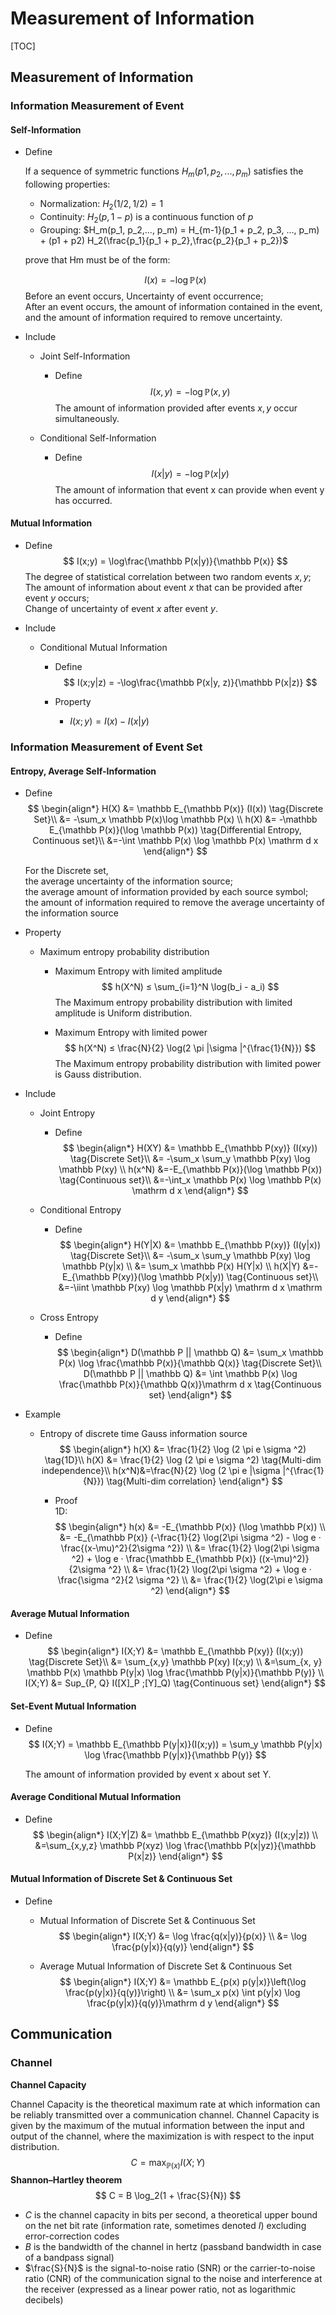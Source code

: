 # Measurement of Information

[TOC]

## Measurement of Information

### Information Measurement of Event

#### Self-Information

- Define  
  
  If a sequence of symmetric functions $H_m(p1, p_2,..., p_m)$ satisfies the following properties:
  
  - Normalization: $H_2(1/2, 1/2) = 1$
  - Continuity: $H_2(p, 1 - p)$ is a continuous function of $p$
  - Grouping: $H_m(p_1, p_2,..., p_m) = H_{m-1}(p_1 + p_2, p_3, ..., p_m) + (p1 + p2) H_2(\frac{p_1}{p_1 + p_2},\frac{p_2}{p_1 + p_2})$ 
  
  prove that Hm must be of the form:
  
  $$
  I(x) = -\log \mathbb P(x)
  $$
  Before an event occurs, Uncertainty of event occurrence;   
  After an event occurs, the amount of information contained in the event, and the amount of information required to remove uncertainty.
  
- Include

  * Joint Self-Information
    - Define  
      $$
      I(x, y) = -\log \mathbb P(x, y)
      $$
      The amount of information provided after events $x, y$ occur simultaneously.

  * Conditional Self-Information
    - Define  
      $$
      I(x|y) = -\log \mathbb P(x|y)
      $$
      The amount of information that event x can provide when event y has occurred.

#### Mutual Information

- Define  
  $$
  I(x;y) = \log\frac{\mathbb P(x|y)}{\mathbb P(x)}
  $$
  The degree of statistical correlation between two random events $x, y$;   
  The amount of information about event $x$ that can be provided after event $y$ occurs;  
  Change of uncertainty of event $x$ after event $y$.

- Include

  * Conditional Mutual Information
    - Define  
      $$
      I(x;y|z) = -\log\frac{\mathbb P(x|y, z)}{\mathbb P(x|z)}
      $$

    - Property
      - $I(x;y) = I(x) - I(x|y)$  

### Information Measurement of Event Set 

#### Entropy, Average Self-Information

- Define  
  $$
  \begin{align*}
    H(X) &= \mathbb E_{\mathbb P(x)} (I(x))  \tag{Discrete Set}\\
      &= -\sum_x \mathbb P(x)\log \mathbb P(x)  \\
    h(X) &= -\mathbb E_{\mathbb P(x)}(\log \mathbb P(x)) \tag{Differential Entropy, Continuous set}\\
      &=-\int \mathbb P(x) \log \mathbb P(x) \mathrm d x
  \end{align*}
  $$

  For the Discrete set,  
  the average uncertainty of the information source;  
  the average amount of information provided by each source symbol;  
  the amount of information required to remove the average uncertainty of the information source  

- Property
  - Maximum entropy probability distribution
    - Maximum Entropy with limited amplitude
      $$
      h(X^N) ≤ \sum_{i=1}^N \log(b_i - a_i)
      $$
      The Maximum entropy probability distribution with limited amplitude is Uniform distribution.

    - Maximum Entropy with limited power
      $$
      h(X^N) ≤ \frac{N}{2} \log(2 \pi |\sigma |^{\frac{1}{N}})
      $$
      The Maximum entropy probability distribution with limited power is Gauss distribution. 

- Include
  * Joint Entropy 
    - Define  
      $$
      \begin{align*}
        H(XY) &= \mathbb E_{\mathbb P(xy)} (I(xy))   \tag{Discrete Set}\\
          &= -\sum_x \sum_y \mathbb P(xy) \log \mathbb P(xy)  \\
        h(x^N) &=-E_{\mathbb P(x)}(\log \mathbb P(x))   \tag{Continuous set}\\
          &=-\int_x \mathbb P(x) \log \mathbb P(x) \mathrm d x
      \end{align*}
      $$

  * Conditional Entropy 
    - Define  
      $$
      \begin{align*}
        H(Y|X) &= \mathbb E_{\mathbb P(xy)} (I(y|x))   \tag{Discrete Set}\\
          &= -\sum_x \sum_y \mathbb P(xy) \log \mathbb P(y|x)  \\
          &= \sum_x \mathbb P(x) H(Y|x)  \\
        h(X|Y) &=-E_{\mathbb P(xy)}(\log \mathbb P(x|y))  \tag{Continuous set}\\
          &=-\iint \mathbb P(xy) \log \mathbb P(x|y) \mathrm d x \mathrm d y
      \end{align*}
      $$

  * Cross Entropy
    - Define  
      $$
      \begin{align*}
        D(\mathbb P || \mathbb Q) &= \sum_x \mathbb P(x) \log \frac{\mathbb P(x)}{\mathbb Q(x)}  \tag{Discrete Set}\\
        D(\mathbb P || \mathbb Q) &= \int \mathbb P(x) \log \frac{\mathbb P(x)}{\mathbb Q(x)}\mathrm d x  \tag{Continuous set}
      \end{align*}
      $$

- Example 
  - Entropy of discrete time Gauss information source
      $$
      \begin{align*}
        h(X) &= \frac{1}{2} \log (2 \pi e \sigma ^2)  \tag{1D}\\
        h(X) &= \frac{1}{2} \log (2 \pi e \sigma ^2)  \tag{Multi-dim independence}\\
        h(x^N)&=\frac{N}{2} \log (2 \pi e |\sigma |^{\frac{1}{N}})  \tag{Multi-dim correlation}
      \end{align*}
      $$
    
    - Proof  
      1D:  
      $$
      \begin{align*}
        h(x) &= -E_{\mathbb P(x)} (\log \mathbb P(x))  \\
          &= -E_{\mathbb P(x)} (-\frac{1}{2} \log(2\pi \sigma ^2) - \log e · \frac{(x-\mu)^2}{2\sigma ^2})  \\
          &= \frac{1}{2} \log(2\pi \sigma ^2) + \log e · \frac{\mathbb E_{\mathbb P(x)} ((x-\mu)^2)}{2\sigma ^2}  \\
          &= \frac{1}{2} \log(2\pi \sigma ^2) + \log e · \frac{\sigma ^2}{2 \sigma ^2}  \\
          &= \frac{1}{2} \log(2\pi e \sigma ^2)
      \end{align*}
      $$

#### Average Mutual Information

- Define  
  $$
  \begin{align*}
    I(X;Y) &= \mathbb E_{\mathbb P(xy)} (I(x;y))   \tag{Discrete Set}\\
      &= \sum_{x,y} \mathbb P(xy) I(x;y)  \\
      &=\sum_{x, y} \mathbb P(x) \mathbb P(y|x) \log \frac{\mathbb P(y|x)}{\mathbb P(y)}  \\
    I(X;Y) &= Sup_{P, Q} I([X]_P ;[Y]_Q)  \tag{Continuous set}
  \end{align*}
  $$

#### Set-Event Mutual Information

- Define  
  $$
  I(X;Y) = \mathbb E_{\mathbb P(y|x)}(I(x;y)) = \sum_y \mathbb P(y|x) \log \frac{\mathbb P(y|x)}{\mathbb P(y)}
  $$

  The amount of information provided by event x about set Y.

#### Average Conditional Mutual Information

- Define  
  $$
  \begin{align*}
    I(X;Y|Z) &= \mathbb E_{\mathbb P(xyz)} (I(x;y|z))  \\
      &=\sum_{x,y,z} \mathbb P(xyz) \log \frac{\mathbb P(x|yz)}{\mathbb P(x|z)}
  \end{align*}
  $$

#### Mutual Information of Discrete Set & Continuous Set 

- Define 
  - Mutual Information of Discrete Set & Continuous Set 
    $$
    \begin{align*}
      I(X;Y) &= \log \frac{q(x|y)}{p(x)}  \\
        &= \log \frac{p(y|x)}{q(y)}
    \end{align*}
    $$

  - Average Mutual Information of Discrete Set & Continuous Set 
    $$
    \begin{align*}
      I(X;Y) &= \mathbb E_{p(x) p(y|x)}\left(\log \frac{p(y|x)}{q(y)}\right)  \\
        &= \sum_x p(x) \int p(y|x) \log \frac{p(y|x)}{q(y)}\mathrm d y
    \end{align*}
    $$

## Communication

### Channel

**Channel Capacity**

Channel Capacity is the theoretical maximum rate at which information can be reliably transmitted over a communication channel. Channel Capacity is given by the maximum of the mutual information between the input and output of the channel, where the maximization is with respect to the input distribution.
$$
C = \max_{\mathbb P(x)} I(X;Y)
$$
**Shannon–Hartley theorem**
$$
C = B \log_2(1 + \frac{S}{N})
$$

- $C$ is the channel capacity in bits per second, a theoretical upper bound on the net bit rate (information rate, sometimes denoted  $I$) excluding error-correction codes
- $B$ is the bandwidth of the channel in hertz (passband bandwidth in case of a bandpass signal)
- $\frac{S}{N}$ is the signal-to-noise ratio (SNR) or the carrier-to-noise ratio (CNR) of the communication signal to the noise and interference at the receiver (expressed as a linear power ratio, not as logarithmic decibels)

